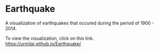 # Earthquake 

A visualization of earthquakes that occured during the period of 1900 - 2014.

To view the visualization, click on this link. https://urmilaj.github.io/Earthquake/
